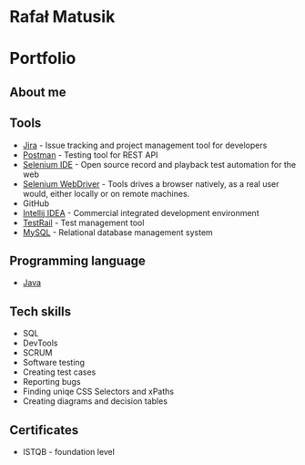 # Rafał Matusik
# Portfolio 

## About me
## Tools

* [Jira](https://jira.atlassian.com/) - Issue tracking and project management tool for developers
* [Postman](https://www.postman.com/product/rest-client/) - Testing tool for REST API
* [Selenium IDE](https://chrome.google.com/webstore/detail/selenium-ide/mooikfkahbdckldjjndioackbalphokd) - Open source record and playback test automation for the web
* [Selenium WebDriver](https://www.selenium.dev/projects/) - Tools drives a browser natively, as a real user would, either locally or on remote machines.
* GitHub
* [Intellij IDEA](https://www.jetbrains.com/idea/) - Commercial integrated development environment
* [TestRail](https://www.gurock.com/testrail/) - Test management tool
* [MySQL](https://www.mysql.com/) - Relational database management system

## Programming language

* [Java](https://www.oracle.com/pl/java/)

## Tech skills

* SQL
* DevTools
* SCRUM
* Software testing
* Creating test cases
* Reporting bugs
* Finding uniqe CSS Selectors and xPaths
* Creating diagrams and decision tables

## Certificates

* ISTQB - foundation level
